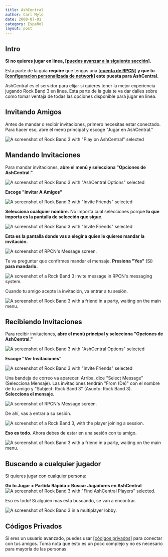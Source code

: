 ```yaml
---
title: AshCentral
author: Carl Mylo
date: 2000-07-01
category: Español
layout: post
---
```


## Intro

**Si no quieres jugar en linea, [[puedes avanzar a la siguiente sección]](https://hmxmilohax.github.io/rb3-pc/espanol/conexiondirecta/).**

Esta parte de la guia **require** que tengas una [[**cuenta de RPCN**]](https://hmxmilohax.github.io/rb3-pc/espanol/rpcn/) **y que tu [[configuracion personalizada de network]](https://hmxmilohax.github.io/rb3-pc/espanol/configuracionpersonalizada/#network) este puesta para AshCentral.**

AshCentral es el servidor para elijar si quieres tener la mejor experiencia jugando Rock Band 3 en linea. Esta parte de la guía te va dar dalles sobre como tomar ventaja de todas las opciones disponible para jugar en linea.

## Invitando Amigos

Antes de mandar o recibir invitaciones, primero necesitas estar conectado. Para hacer eso, abre el menú principal y escoge "Jugar en AshCentral."

![A screenshot of Rock Band 3 with "Play on AshCentral" selected](https://raw.githubusercontent.com/hmxmilohax/rb3-pc/main/assets/images/ash/ashcentrales.png "Play on AshCentral")

## Mandando Invitaciones

Para mandar invitaciones, **abre el menú y selecciona "Opciones de AshCentral."**

![A screenshot of Rock Band 3 with "AshCentral Options" selected](https://raw.githubusercontent.com/hmxmilohax/rb3-pc/main/assets/images/ash/ashoptionses.png "AshCentral Options")

**Escoge "Invitar A Amigos"**

![A screenshot of Rock Band 3 with "Invite Friends" selected](https://raw.githubusercontent.com/hmxmilohax/rb3-pc/main/assets/images/ash/invitees.png "Invite Friends")

**Selecciona cualquier nombre.** No importa cual selecciones porque **lo que importa es la pantalla de selección que sigue.**

![A screenshot of Rock Band 3 with "Invite Friends" selected](https://raw.githubusercontent.com/hmxmilohax/rb3-pc/main/assets/images/ash/invfriendses.png "Invite Friends")

**Esta es la pantalla donde vas a elegir a quien le quieres mandar la invitación.**

![A screenshot of RPCN's Message screen.](https://raw.githubusercontent.com/hmxmilohax/rb3-pc/main/assets/images/ash/invrpcnlistes.png "Select Message To Send")

Te va preguntar que confirmes mandar el mensaje. **Presiona "Yes"** (Si) **para mandarlo.**

![A screenshot of a Rock Band 3 invite message in RPCN's messaging system.](https://raw.githubusercontent.com/hmxmilohax/rb3-pc/main/assets/images/ash/invitemsges.png "Send message to friend?")

Cuando tu amigo acepte la invitación, va entrar a tu sesión.

![A screenshot of Rock Band 3 with a friend in a party, waiting on the main menu.](https://raw.githubusercontent.com/hmxmilohax/rb3-pc/main/assets/images/ash/rb3joinedes.png "Rock Band 3: Main Menu with two players")


## Recibiendo Invitaciones

Para recibir invitaciones, **abre el menú principal y selecciona "Opciones de AshCentral."**

![A screenshot of Rock Band 3 with "AshCentral Options" selected](https://raw.githubusercontent.com/hmxmilohax/rb3-pc/main/assets/images/ash/ashoptionses.png "AshCentral Options")

**Escoge "Ver Invitaciones"**

![A screenshot of Rock Band 3 with "Invite Friends" selected](https://raw.githubusercontent.com/hmxmilohax/rb3-pc/main/assets/images/ash/invcheckes.png "Check Invites")

Una bandeja de correo va aparecer. Arriba, dice "Select Message" (Selecciona Mensaje). Las invitaciones tendrán "From (De)" con el nombre de tu amigo y "Subject: Rock Band 3" (Asunto: Rock Band 3).  
**Selecciona el mensaje.**

![A screenshot of RPCN's Message screen.](https://raw.githubusercontent.com/hmxmilohax/rb3-pc/main/assets/images/ash/invmsges.png "Select Message")

De ahí, vas a entrar a su sesión.

![A screenshot of a Rock Band 3, with the player joining a session.](https://raw.githubusercontent.com/hmxmilohax/rb3-pc/main/assets/images/ash/invjoines.png "Rock Band 3: Joining Session")

**Eso es todo.** Ahora debes de estar en una sesión con tu amigo.

![A screenshot of Rock Band 3 with a friend in a party, waiting on the main menu.](https://raw.githubusercontent.com/hmxmilohax/rb3-pc/main/assets/images/ash/rb3joinedes.png "Rock Band 3: Main Menu with two players")

## Buscando a cualquier jugador

Si quieres jugar con cualquier persona:

**Go to Jugar > Partida Rápida > Buscar Jugadores en AshCentral**
![A screenshot of Rock Band 3 with "Find AshCentral Players" selected.](https://raw.githubusercontent.com/hmxmilohax/rb3-pc/main/assets/images/ash/findashcentralplayers.png "Find AshCentral Players")

Eso es todo! Si alguien mas esta buscando, se van a encontrar.

![A screenshot of Rock Band 3 in a multiplayer lobby.](https://raw.githubusercontent.com/hmxmilohax/rb3-pc/main/assets/images/ash/hostlobbyes.png "Finding AshCentral Players")

## Códigos Privados

Si eres un usuario avanzado, puedes usar [[códigos privados]](ashcentral_room_codes.md) para conectar con tus amigos. Toma nota que esto es un poco complejo y no es necesario para mayoría de las personas.